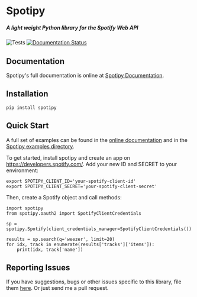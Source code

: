 # Spotipy

##### A light weight Python library for the Spotify Web API

![Tests](https://github.com/plamere/spotipy/workflows/Tests/badge.svg) [![Documentation Status](https://readthedocs.org/projects/spotipy/badge/?version=latest)](https://spotipy.readthedocs.io/en/latest/?badge=latest)

## Documentation

Spotipy's full documentation is online at [Spotipy Documentation](http://spotipy.readthedocs.org/).

## Installation

    pip install spotipy

## Quick Start

A full set of examples can be found in the [online documentation](http://spotipy.readthedocs.org/) and in the [Spotipy examples directory](https://github.com/plamere/spotipy/tree/master/examples).

To get started, install spotipy and create an app on https://developers.spotify.com/.
Add your new ID and SECRET to your environment:

    export SPOTIPY_CLIENT_ID='your-spotify-client-id'
    export SPOTIPY_CLIENT_SECRET='your-spotify-client-secret'

Then, create a Spotify object and call methods:

    import spotipy
    from spotipy.oauth2 import SpotifyClientCredentials

    sp = spotipy.Spotify(client_credentials_manager=SpotifyClientCredentials())

    results = sp.search(q='weezer', limit=20)
    for idx, track in enumerate(results['tracks']['items']):
        print(idx, track['name'])

## Reporting Issues

If you have suggestions, bugs or other issues specific to this library, file them [here](https://github.com/plamere/spotipy/issues). Or just send me a pull request.

